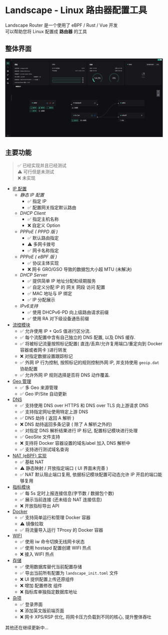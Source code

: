# Landscape - Linux 路由器配置工具

Landscape Router 是一个使用了 eBPF / Rust / Vue 开发  
可以帮助您将 Linux 配置成 **路由器** 的工具

## 整体界面
![](./images/1.png)

## 主要功能
> ✅ 已经实现并且已经测试  
> ⚠ 可行但是未测试  
> ❌ 未实现  

- <u>IP 配置</u>
    - *静态 IP 配置*
        - ✅ 指定 IP 
        - ✅ 配置网关指定默认路由
    - *DHCP Client*
        - ✅ 指定主机名称
        - ❌ 自定义 Option
    - *PPPoE ( PPPD 版 )*
        - ✅ 默认路由指定
        - ⚠ 多网卡拨号
        - ✅ 网卡名称指定
    - *PPPoE ( eBPF 版 )*
        - ✅ 协议主体实现
        - ❌ 网卡 GRO/GSO 导致的数据包大小超 MTU (未解决)
    - *DHCP Server*
        - ✅ 提供简单 IP 地址分配和续期服务
        - ✅ 自定义分配 IP 的 网关 网段 访问 配置
        - ✅ MAC 地址与 IP 绑定
        - ✅ IP 分配展示
    - *IPv6支持*
        - ✅ 使用 DHCPv6-PD 向上级路由请求前缀
        - ✅ 使用 RA 对下级设备通告前缀
- <u>流控模块</u>
    - ✅ 允许使用 IP + QoS 值进行区分流.
    - ✅ 每个流配置中含有自己独立的 DNS 配置, 以及 DNS 缓存.
    - ✅ 将被标记流量按照标记配置( 直连/丢弃/允许复用端口/重定向到 Docker 容器或者网卡 )进行转发 
    - ❌ 对指定数据设置跟踪标记
    - ✅ 外网 IP 行为控制, 按照标记的规则控制外网 IP, 并支持使用 `geoip.dat` 协助配置
    - ✅ 允许外网 IP 规则选择是否将 DNS 动作覆盖.
- <u>Geo 管理</u>
    - ✅ 多 Geo 来源管理
    - ✅ Geo IP/Site 自动更新
- <u>DNS</u>
    - ✅ 支持使用 DNS over HTTPS 和 DNS over TLS 向上游请求 DNS
    - ✅ 支持指定网址使用特定上游 DNS
    - ✅ DNS 劫持 ( 返回 A 解析 )
    - ❌ DNS 劫持返回多条记录 ( 除了 A 解析之外的)
    - ✅ 对指定 DNS 解析结果进行 IP 标记, 配置标记模块进行处理
    - ✅ GeoSite 文件支持
    - ❌ 支持将 Docker 容器设置的域名label 加入 DNS 解析中
    - ✅ 支持进行测试域名查询
- <u>NAT (eBPF) 实现</u>
    - ✅ 基础 NAT 
    - ⚠ 静态映射 / 开放指定端口 ( UI 界面未完善 )
    - ✅ NAT 默认阻止端口复用, 依据标记模块配置可动态允许 IP 开启的端口能够复用
- <u> 指标模块 </u>
    - ✅ 每 5s 定时上报连接信息(字节数 / 数据包个数)
    - ✅ 展示当前连接 (还未结合 NAT 连接信息)
    - ❌ 开放指标导出 API
- <u> Docker </u>
    - ✅ 支持简单运行和管理 Docker 容器
    - ⚠ 镜像拉取
    - ✅ 将流量导入运行 TProxy 的 Docker 容器
- <u> WIFI </u>
    - ✅ 使用 iw 命令切换无线网卡状态
    - ✅ 使用 hostapd 配置创建 WIFI 热点
    - ❌ 接入 WIFI 热点
- <u> 存储 </u>
    - ✅ 使用数据库替代当前配置存储
    - ✅ 导出当前所有配置为 `landscape_init.toml` 文件
    - ❌ UI 提供配置上传还原组件
    - ❌ 增加 配置修改 组件
    - ❌ 指标库单独指定数据库地址
- <u> 杂项 </u>
    - ✅ 登录界面
    - ❌ 添加英文版前端页面
    - ❌ 网卡 XPS/RSP 优化, 将网卡压力负载到不同的核心, 提升整体吞吐


其他还在继续更新中...


<!-- ## 目前已经试验的发行版

* Debian -->
